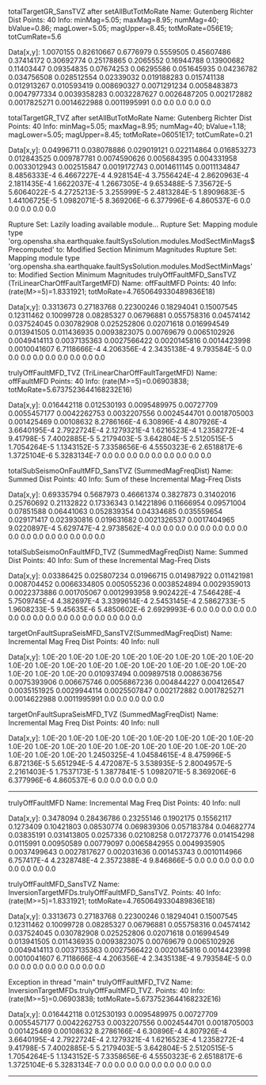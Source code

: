 totalTargetGR_SansTVZ after setAllButTotMoRate
     Name: Gutenberg Richter Dist
   Points: 40
     Info: minMag=5.05; maxMag=8.95; numMag=40; bValue=0.86; magLower=5.05; magUpper=8.45; totMoRate=056E19; totCumRate=5.6

Data[x,y]:
1.0070155
0.82610667
0.6776979
0.5559505
0.45607486
0.37414172
0.30692774
0.25178865
0.2065552
0.16944788
0.13900682
0.11403447
0.09354835
0.07674253
0.06295586
0.051645935
0.04236782
0.034756508
0.028512554
0.02339032
0.019188283
0.015741138
0.012913267
0.010593419
0.008690327
0.0071291234
0.0058483873
0.0047977334
0.0039358283
0.0032287627
0.0026487205
0.002172882
0.0017825271
0.0014622988
0.0011995991
0.0
0.0
0.0
0.0
0.0



totalTargetGR_TVZ after setAllButTotMoRate
     Name: Gutenberg Richter Dist
   Points: 40
     Info: minMag=5.05; maxMag=8.95; numMag=40; bValue=1.18; magLower=5.05; magUpper=8.45; totMoRate=06051E17; totCumRate=0.21

Data[x,y]:
0.04996711
0.038078886
0.029019121
0.022114864
0.016853273
0.012843525
0.009787781
0.0074590626
0.005684395
0.004331958
0.0033012943
0.002515847
0.0019172743
0.0014611145
0.0011134847
8.4856333E-4
6.4667227E-4
4.928154E-4
3.7556424E-4
2.8620963E-4
2.1811435E-4
1.6622037E-4
1.2667305E-4
9.653488E-5
7.35672E-5
5.6064022E-5
4.2725213E-5
3.255999E-5
2.4813284E-5
1.8909683E-5
1.44106725E-5
1.0982071E-5
8.369206E-6
6.377996E-6
4.860537E-6
0.0
0.0
0.0
0.0
0.0



Rupture Set:	Lazily loading available module...
Rupture Set:	Mapping module type 'org.opensha.sha.earthquake.faultSysSolution.modules.ModSectMinMags$Precomputed' to: Modified Section Minimum Magnitudes
Rupture Set:	Mapping module type 'org.opensha.sha.earthquake.faultSysSolution.modules.ModSectMinMags' to: Modified Section Minimum Magnitudes
trulyOffFaultMFD_SansTVZ (TriLinearCharOffFaultTargetMFD)
     Name: offFaultMFD
   Points: 40
     Info: (rate(M>=5)=1.8331921; totMoRate=4.7650649330489836E18)

Data[x,y]:
0.3313673
0.27183768
0.22300246
0.18294041
0.15007545
0.12311462
0.10099728
0.08285327
0.06796881
0.055758316
0.04574142
0.037524045
0.030782908
0.025252806
0.02071618
0.016994549
0.013941505
0.011436935
0.0093823075
0.00769679
0.0065102926
0.0049414113
0.0037135363
0.0027566422
0.0020145816
0.0014423998
0.0010041607
6.7118666E-4
4.206356E-4
2.3435138E-4
9.793584E-5
0.0
0.0
0.0
0.0
0.0
0.0
0.0
0.0
0.0



trulyOffFaultMFD_TVZ (TriLinearCharOffFaultTargetMFD)
     Name: offFaultMFD
   Points: 40
     Info: (rate(M>=5)=0.06903838; totMoRate=5.6737523644168232E16)

Data[x,y]:
0.016442118
0.012530193
0.0095489975
0.00727709
0.0055457177
0.0042262753
0.0032207556
0.0024544701
0.0018705003
0.001425469
0.00108632
8.2786166E-4
6.30896E-4
4.807926E-4
3.6640195E-4
2.7922724E-4
2.1279321E-4
1.6216523E-4
1.2358272E-4
9.41798E-5
7.4002885E-5
5.2179403E-5
3.642804E-5
2.5120515E-5
1.7054264E-5
1.1343152E-5
7.3358656E-6
4.5550323E-6
2.6518817E-6
1.3725104E-6
5.3283134E-7
0.0
0.0
0.0
0.0
0.0
0.0
0.0
0.0
0.0



totalSubSeismoOnFaultMFD_SansTVZ (SummedMagFreqDist)
     Name: Summed Dist
   Points: 40
     Info: Sum of these Incremental Mag-Freq Dists

Data[x,y]:
0.69335794
0.5687973
0.46661374
0.3827873
0.31402016
0.25760692
0.21132822
0.17336343
0.14221896
0.11666954
0.09571004
0.07851588
0.06441063
0.052839354
0.04334685
0.035559654
0.029171417
0.023930816
0.019631682
0.0021326537
0.0017404965
9.0220897E-4
5.629747E-4
2.9738562E-4
0.0
0.0
0.0
0.0
0.0
0.0
0.0
0.0
0.0
0.0
0.0
0.0
0.0
0.0
0.0
0.0



totalSubSeismoOnFaultMFD_TVZ (SummedMagFreqDist)
     Name: Summed Dist
   Points: 40
     Info: Sum of these Incremental Mag-Freq Dists

Data[x,y]:
0.03386425
0.025807234
0.01966715
0.014987922
0.011421981
0.008704452
0.0066334805
0.005055236
0.0038524894
0.0029359013
0.0022373886
0.001705067
0.0012993958
9.902422E-4
7.546428E-4
5.7509745E-4
4.382697E-4
3.3399614E-4
2.5453145E-4
2.5862733E-5
1.9608233E-5
9.45635E-6
5.4850602E-6
2.6929993E-6
0.0
0.0
0.0
0.0
0.0
0.0
0.0
0.0
0.0
0.0
0.0
0.0
0.0
0.0
0.0
0.0



targetOnFaultSupraSeisMFD_SansTVZ(SummedMagFreqDist)
     Name: Incremental Mag Freq Dist
   Points: 40
     Info: null

Data[x,y]:
1.0E-20
1.0E-20
1.0E-20
1.0E-20
1.0E-20
1.0E-20
1.0E-20
1.0E-20
1.0E-20
1.0E-20
1.0E-20
1.0E-20
1.0E-20
1.0E-20
1.0E-20
1.0E-20
1.0E-20
1.0E-20
1.0E-20
1.0E-20
0.010937494
0.009897518
0.008636756
0.0075393906
0.006675746
0.0056867236
0.004844227
0.004126547
0.0035151925
0.0029944114
0.0025507847
0.002172882
0.0017825271
0.0014622988
0.0011995991
0.0
0.0
0.0
0.0
0.0



targetOnFaultSupraSeisMFD_TVZ (SummedMagFreqDist)
     Name: Incremental Mag Freq Dist
   Points: 40
     Info: null

Data[x,y]:
1.0E-20
1.0E-20
1.0E-20
1.0E-20
1.0E-20
1.0E-20
1.0E-20
1.0E-20
1.0E-20
1.0E-20
1.0E-20
1.0E-20
1.0E-20
1.0E-20
1.0E-20
1.0E-20
1.0E-20
1.0E-20
1.0E-20
1.0E-20
1.2450325E-4
1.04584615E-4
8.475996E-5
6.872136E-5
5.651294E-5
4.472087E-5
3.538935E-5
2.8004957E-5
2.2161403E-5
1.7537173E-5
1.3877841E-5
1.0982071E-5
8.369206E-6
6.377996E-6
4.860537E-6
0.0
0.0
0.0
0.0
0.0



*********
trulyOffFaultMFD
     Name: Incremental Mag Freq Dist
   Points: 40
     Info: null

Data[x,y]:
0.3478094
0.28436786
0.23255146
0.1902175
0.15562117
0.1273409
0.10421803
0.08530774
0.069839306
0.057183784
0.04682774
0.03835191
0.031413805
0.0257336
0.02108258
0.017273776
0.014154298
0.0115991
0.00950589
0.00779097
0.0065842955
0.0049935905
0.0037499643
0.0027817627
0.002031636
0.001453743
0.0010114966
6.757417E-4
4.2328748E-4
2.3572388E-4
9.846866E-5
0.0
0.0
0.0
0.0
0.0
0.0
0.0
0.0
0.0



trulyOffFaultMFD_SansTVZ
     Name: InversionTargetMFDs.trulyOffFaultMFD_SansTVZ.
   Points: 40
     Info: (rate(M>=5)=1.8331921; totMoRate=4.7650649330489836E18)

Data[x,y]:
0.3313673
0.27183768
0.22300246
0.18294041
0.15007545
0.12311462
0.10099728
0.08285327
0.06796881
0.055758316
0.04574142
0.037524045
0.030782908
0.025252806
0.02071618
0.016994549
0.013941505
0.011436935
0.0093823075
0.00769679
0.0065102926
0.0049414113
0.0037135363
0.0027566422
0.0020145816
0.0014423998
0.0010041607
6.7118666E-4
4.206356E-4
2.3435138E-4
9.793584E-5
0.0
0.0
0.0
0.0
0.0
0.0
0.0
0.0
0.0



Exception in thread "main" trulyOffFaultMFD_TVZ
     Name: InversionTargetMFDs.trulyOffFaultMFD_TVZ.
   Points: 40
     Info: (rate(M>=5)=0.06903838; totMoRate=5.6737523644168232E16)

Data[x,y]:
0.016442118
0.012530193
0.0095489975
0.00727709
0.0055457177
0.0042262753
0.0032207556
0.0024544701
0.0018705003
0.001425469
0.00108632
8.2786166E-4
6.30896E-4
4.807926E-4
3.6640195E-4
2.7922724E-4
2.1279321E-4
1.6216523E-4
1.2358272E-4
9.41798E-5
7.4002885E-5
5.2179403E-5
3.642804E-5
2.5120515E-5
1.7054264E-5
1.1343152E-5
7.3358656E-6
4.5550323E-6
2.6518817E-6
1.3725104E-6
5.3283134E-7
0.0
0.0
0.0
0.0
0.0
0.0
0.0
0.0
0.0



*********